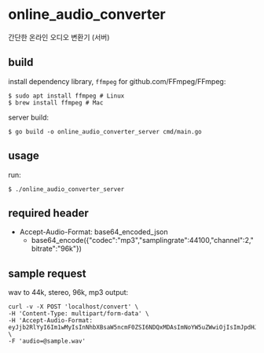 # online_audio_converter
간단한 온라인 오디오 변환기 (서버)

## build
install dependency library, `ffmpeg` for github.com/FFmpeg/FFmpeg:

    $ sudo apt install ffmpeg # Linux
    $ brew install ffmpeg # Mac
    
server build:

    $ go build -o online_audio_converter_server cmd/main.go

## usage
run:

    $ ./online_audio_converter_server
## required header
- Accept-Audio-Format: base64_encoded_json
  - base64_encode({"codec":"mp3","samplingrate":44100,"channel":2,"bitrate":"96k"})

## sample request
wav to 44k, stereo, 96k, mp3 output:
```curl
curl -v -X POST 'localhost/convert' \
-H 'Content-Type: multipart/form-data' \
-H 'Accept-Audio-Format: eyJjb2RlYyI6Im1wMyIsInNhbXBsaW5ncmF0ZSI6NDQxMDAsImNoYW5uZWwiOjIsImJpdHJhdGUiOiI5NmsifQo=' \
-F 'audio=@sample.wav'
```